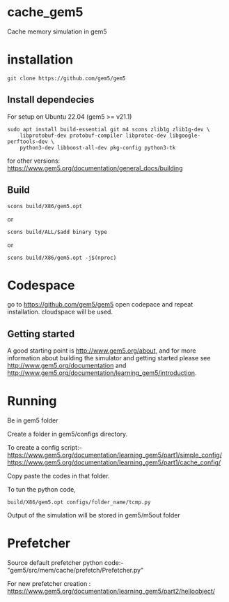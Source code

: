 # cache_gem5
Cache memory simulation in gem5


# installation

```
git clone https://github.com/gem5/gem5
```

## Install dependecies
For setup on Ubuntu 22.04 (gem5 >= v21.1)

```
sudo apt install build-essential git m4 scons zlib1g zlib1g-dev \
    libprotobuf-dev protobuf-compiler libprotoc-dev libgoogle-perftools-dev \
    python3-dev libboost-all-dev pkg-config python3-tk
```

for other versions: https://www.gem5.org/documentation/general_docs/building

## Build

```
scons build/X86/gem5.opt
```
or 
```
scons build/ALL/$add binary type
```
or
```
scons build/X86/gem5.opt -j$(nproc)
```

# Codespace

go to https://github.com/gem5/gem5 open codepace and repeat installation.
cloudspace will be used.

## Getting started

A good starting point is <http://www.gem5.org/about>, and for
more information about building the simulator and getting started
please see <http://www.gem5.org/documentation> and
<http://www.gem5.org/documentation/learning_gem5/introduction>.


# Running
Be in gem5 folder<br>

Create a folder in gem5/configs directory.<br>

To create a config script:- https://www.gem5.org/documentation/learning_gem5/part1/simple_config/ <br>
https://www.gem5.org/documentation/learning_gem5/part1/cache_config/

Copy paste the codes in that folder.<br>

To tun the python code,
```
build/X86/gem5.opt configs/folder_name/tcmp.py
```

Output of the simulation will be stored in gem5/m5out folder

# Prefetcher

Source default prefetcher python code:-  "gem5/src/mem/cache/prefetch/Prefetcher.py" <br>

For new prefetcher creation : https://www.gem5.org/documentation/learning_gem5/part2/helloobject/  <br>




